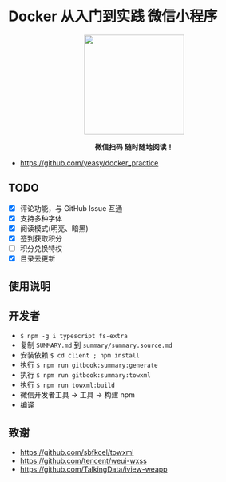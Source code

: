 # Docker 从入门到实践 微信小程序

<p align="center">
<img width="200" src="https://user-images.githubusercontent.com/16733187/49682252-3ac4c500-faec-11e8-86ab-eafe0139be6b.jpg">
</p>

<p align="center"><strong>微信扫码 随时随地阅读！</strong></p>

- https://github.com/yeasy/docker_practice

## TODO

- [x] 评论功能，与 GitHub Issue 互通
- [x] 支持多种字体
- [x] 阅读模式(明亮、暗黑)
- [x] 签到获取积分
- [ ] 积分兑换特权
- [x] 目录云更新

## 使用说明

## 开发者

- `$ npm -g i typescript fs-extra`
- 复制 `SUMMARY.md` 到 `summary/summary.source.md`
- 安装依赖 `$ cd client ; npm install`
- 执行 `$ npm run gitbook:summary:generate`
- 执行 `$ npm run gitbook:summary:towxml`
- 执行 `$ npm run towxml:build`
- 微信开发者工具 -> 工具 -> 构建 npm
- 编译

## 致谢

- https://github.com/sbfkcel/towxml
- https://github.com/tencent/weui-wxss
- https://github.com/TalkingData/iview-weapp
